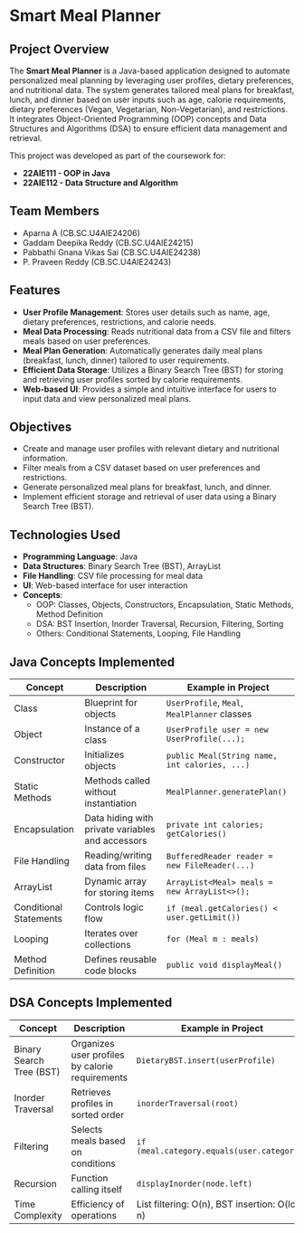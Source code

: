 # Smart Meal Planner

## Project Overview
The **Smart Meal Planner** is a Java-based application designed to automate personalized meal planning by leveraging user profiles, dietary preferences, and nutritional data. The system generates tailored meal plans for breakfast, lunch, and dinner based on user inputs such as age, calorie requirements, dietary preferences (Vegan, Vegetarian, Non-Vegetarian), and restrictions. It integrates Object-Oriented Programming (OOP) concepts and Data Structures and Algorithms (DSA) to ensure efficient data management and retrieval.

This project was developed as part of the coursework for:
- **22AIE111 - OOP in Java**
- **22AIE112 - Data Structure and Algorithm**

## Team Members
- Aparna A (CB.SC.U4AIE24206)
- Gaddam Deepika Reddy (CB.SC.U4AIE24215)
- Pabbathi Gnana Vikas Sai (CB.SC.U4AIE24238)
- P. Praveen Reddy (CB.SC.U4AIE24243)

## Features
- **User Profile Management**: Stores user details such as name, age, dietary preferences, restrictions, and calorie needs.
- **Meal Data Processing**: Reads nutritional data from a CSV file and filters meals based on user preferences.
- **Meal Plan Generation**: Automatically generates daily meal plans (breakfast, lunch, dinner) tailored to user requirements.
- **Efficient Data Storage**: Utilizes a Binary Search Tree (BST) for storing and retrieving user profiles sorted by calorie requirements.
- **Web-based UI**: Provides a simple and intuitive interface for users to input data and view personalized meal plans.

## Objectives
- Create and manage user profiles with relevant dietary and nutritional information.
- Filter meals from a CSV dataset based on user preferences and restrictions.
- Generate personalized meal plans for breakfast, lunch, and dinner.
- Implement efficient storage and retrieval of user data using a Binary Search Tree (BST).

## Technologies Used
- **Programming Language**: Java
- **Data Structures**: Binary Search Tree (BST), ArrayList
- **File Handling**: CSV file processing for meal data
- **UI**: Web-based interface for user interaction
- **Concepts**:
  - OOP: Classes, Objects, Constructors, Encapsulation, Static Methods, Method Definition
  - DSA: BST Insertion, Inorder Traversal, Recursion, Filtering, Sorting
  - Others: Conditional Statements, Looping, File Handling

## Java Concepts Implemented
| Concept | Description | Example in Project |
|---------|-------------|--------------------|
| Class | Blueprint for objects | `UserProfile`, `Meal`, `MealPlanner` classes |
| Object | Instance of a class | `UserProfile user = new UserProfile(...);` |
| Constructor | Initializes objects | `public Meal(String name, int calories, ...)` |
| Static Methods | Methods called without instantiation | `MealPlanner.generatePlan()` |
| Encapsulation | Data hiding with private variables and accessors | `private int calories; getCalories()` |
| File Handling | Reading/writing data from files | `BufferedReader reader = new FileReader(...)` |
| ArrayList | Dynamic array for storing items | `ArrayList<Meal> meals = new ArrayList<>();` |
| Conditional Statements | Controls logic flow | `if (meal.getCalories() < user.getLimit())` |
| Looping | Iterates over collections | `for (Meal m : meals)` |
| Method Definition | Defines reusable code blocks | `public void displayMeal()` |

## DSA Concepts Implemented
| Concept | Description | Example in Project |
|---------|-------------|--------------------|
| Binary Search Tree (BST) | Organizes user profiles by calorie requirements | `DietaryBST.insert(userProfile)` |
| Inorder Traversal | Retrieves profiles in sorted order | `inorderTraversal(root)` |
| Filtering | Selects meals based on conditions | `if (meal.category.equals(user.category))` |
| Recursion | Function calling itself | `displayInorder(node.left)` |
| Time Complexity | Efficiency of operations | List filtering: O(n), BST insertion: O(log n) |

